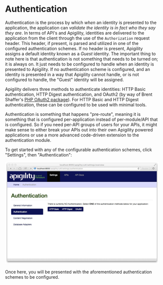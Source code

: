 Authentication
==============

Authentication is the process by which *when* an identity is presented to the application, the
application can *validate the identity is in fact who they say they are*.  In terms of API's and
Apigility, identities are delivered to the application from the client through the use of the
`Authorization` request header.  This header, if present, is parsed and utilized in one of the
configured authentication schemes.  If no header is present, Apigility assigns a default identity
known as a *Guest* identity.  The important thing to note here is that authentication is not
something that needs to be turned on; it is always on. It just needs to be configured to handle when
an identity is presented to Apigility.  If no authentication scheme is configured, and an identity
is presented in a way that Apigility cannot handle, or is not configured to handle, the "Guest"
identity will be assigned.

Apigility delivers three methods to authenticate identities: HTTP Basic authentication, HTTP Digest
authentication, and OAuth2 (by way of Brent Shaffer's [PHP OAuth2
package](https://github.com/bshaffer/oauth2-server-php)).  For HTTP Basic and HTTP Digest
authentication, these can be configured to be used with minimal tools.

Authentication is something that happens "pre-route", meaning it is something that is configured 
per-application instead of per-module/API that is configured.  So if you need per-API groups of 
users for your APIs, it might make sense to either break your APIs out into their own Apigility 
powered applications or use a more advanced code-driven extension to the authentication module.

To get started with any of the configurable authentication schemes, click "Settings", then 
"Authentication":

![Authentication settings](/asset/apigility-documentation/img/auth-authentication-settings.jpg)

Once here, you will be presented with the aforementioned authentication schemes to be configured.
